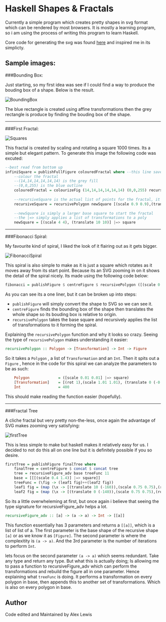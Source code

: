 # Haskell Shapes & Fractals
Currently a simple program which creates pretty shapes in svg format which can be rendered by 
most browsers. It is mostly a learning program, so i am using the process of writing this program to
learn Haskell.

Core code for generating the svg was found [here](http://stackoverflow.com/questions/2711002/image-drawing-library-for-haskell)
and inspired me in its simplicty.

## Sample images:

###Bounding Box:

Just starting, so my first idea was see if I could find a way to produce the bouding box of a shape. Below is the result.

![BoundingBox](https://cdn.rawgit.com/Lexer747/Haskell-Fractals/ccc9f170/Core/svg/BoundingBox_Demo.svg)

The blue rectangle is created using affine transformations then the grey rectangle is produce by finding the bouding box of the shape.

---

###First Fractal:

![Squares](https://cdn.rawgit.com/Lexer747/Haskell-Fractals/8650b7e6/Core/svg/InfiniteSquares_Demo.svg)

This fractal is created by scaling and rotating a square 1000 times. Its a simple but elegant pattern. To generate this image the following code was excuted:

``` haskell
--best read from bottom up
infiniSquare = publishFullFigure colouredFractal where --this line saves the shape to svg
    --colour the fractal
    --(14,14,14,14,14,14) is the grey fill
    --(0,0,255) is the blue outline
    colouredFractal = colourizeFig (14,14,14,14,14,14) (0,0,255) recursiveSquare
    
    --recursiveSquare is the actual list of points for the fractal, it is achieved by making the square smaller each time and rotating it
    recursiveSquare = recursivePolygon newSquare [(scale 0.9 0.9),(translate 10 10),(rot 0.01)] 1000
    
    --newSquare is simply a larger base square to start the fractal
    --the |=> simply applies a list of transformations to a poly
    newSquare = [(scale 4 4), (translate 10 10)] |=> square
```

---

###Fibonacci Spiral:

My favourite kind of spiral, I liked the look of it flairing out as it gets bigger.

![FibonacciSpiral](https://cdn.rawgit.com/Lexer747/Haskell-Fractals/da0fc6c2/Core/svg/Fibonacci_Demo.svg)

This spiral is also simple to make as it is just a square which rotates as it moves away from its start point.
Because its an SVG zooming in on it shows the detail of the spiral nicely. Its made using the following code below:

```haskell
fibonacci = publishFigure $ centreFigure $ recursivePolygon ([(scale 0.01 0.01)] |=> square) [(rot 1),(scale 1.01 1.01), (translate 0 (-0.05))] 400
```
As you can see its a one liner, but it can be broken up into steps:
* `publishFigure` will simply convert the shape to SVG so we can see it.
* `centreFigure` finds the bounding box of the shape then translates the whole shape so its bouding box is relative to origin.
* `recursivePolygon` takes the base square and recursively applies the list of transformations to it forming the spiral.

Explaining the `recursivePolygon` function and why it looks so crazy. Seeing the type of `recursivePolygon` makes understanding it easier:

``` haskell
recursivePolygon :: Polygon -> [Transformation] -> Int -> Figure
```

So it takes a `Polygon` , a list of `Transformation` and an `Int`. Then it spits out a `Figure` , 
hence in the code for this spiral we can analyze the parameters to be as such:

``` haskell
    Polygon             = ([scale 0.01 0.01] |=> square)
    [Transformation]    = [(rot 1),(scale 1.01 1.01), (translate 0 (-0.05))]
    Int                 = 400
```

This should make reading the function easier (hopefully).

---

###Fractal Tree

A cliche fractal but very pretty non-the-less, once again the advantage of SVG makes zooming very satisfying:

![firstTree](https://cdn.rawgit.com/Lexer747/Haskell-Fractals/aa6a167e/Core/svg/Basic_Tree.svg)

This is less simple to make but haskell makes it relatively easy for us. I decided to not do this all on one line but it is definitely possible if you so
desire.

``` haskell
firstTree = publishFigure finalTree where
    finalTree = centreFigure $ concat $ concat tree
    tree = recursiveFigure_adv base treeFunc 11
    base = [[[(scale 0.4 1.4)] |=> square]]
    treeFunc = (\fig -> (leaf1 fig)++(leaf2 fig))
    leaf1 fig = (map (\x -> [(translate 10 (-160)),(scale 0.75 0.75),(rot (-25))] |=> x) fig)
    leaf2 fig = (map (\x -> [(translate 0 (-140)),(scale 0.75 0.75),(rot 25)] |=> x) fig)
```

So its a little overwheleming at first, but once again i believe that seeing the type signature for recursiveFigure_adv helps a lot.

```haskell
recursiveFigure_adv :: [a] -> (a -> a) -> Int -> [[a]]
```

This function essentially has 3 parameters and returns a `[[a]]`, which is a list 
of list of a. The first parameter is the base shape of the recursive
shape `[a]` or as we know it as `[Figure]`. 
The second parameter is where the complexitity is `(a -> a)`. And the 3rd
parameter is the number of iterations to perform `Int`.

lets focus on the second parameter `(a -> a)` which seems redundant. Take any type and return any type.
But what this is actually doing; Is allowing me to pass a function to recursiveFigure_adv 
which can perform the transformations and rebuild the figure all in one parameter.
Hence explaining what `treeFunc` is doing. It performs a transformation on every polygon in base,
then appends this to another set of transformations. Which is also on every polygon in base.



## Author

Code edited and Maintained by Alex Lewis